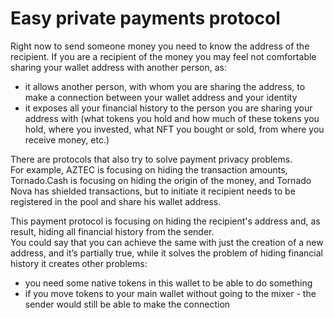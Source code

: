 
# Easy private payments protocol

Right now to send someone money you need to know the address of the recipient. If you are a recipient of the money you may feel not comfortable sharing your wallet address with another person, as:
- it allows another person, with whom you are sharing the address, to make a connection between your wallet address and your identity
- it exposes all your financial history to the person you are sharing your address with (what tokens you hold and how much of these tokens you hold, where you invested, what NFT you bought or sold, from where you receive money, etc.)

There are protocols that also try to solve payment privacy problems.  
For example, AZTEC is focusing on hiding the transaction amounts, Tornado.Cash is focusing on hiding the origin of the money, and Tornado Nova has shielded transactions, but to initiate it recipient needs to be registered in the pool and share his wallet address.

This payment protocol is focusing on hiding the recipient's address and, as result, hiding all financial history from the sender.  
You could say that you can achieve the same with just the creation of a new address, and it’s partially true, while it solves the problem of hiding financial history it creates other problems:
- you need some native tokens in this wallet to be able to do something
- if you move tokens to your main wallet without going to the mixer - the sender would still be able to make the connection
